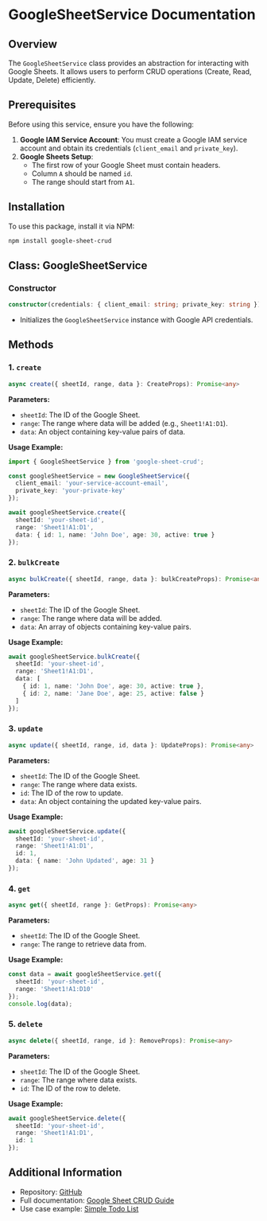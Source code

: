 # GoogleSheetService Documentation

## Overview

The `GoogleSheetService` class provides an abstraction for interacting with Google Sheets. It allows users to perform CRUD operations (Create, Read, Update, Delete) efficiently.

## Prerequisites

Before using this service, ensure you have the following:

1. **Google IAM Service Account**: You must create a Google IAM service account and obtain its credentials (`client_email` and `private_key`).
2. **Google Sheets Setup**:
   - The first row of your Google Sheet must contain headers.
   - Column `A` should be named `id`.
   - The range should start from `A1`.

## Installation

To use this package, install it via NPM:

```sh
npm install google-sheet-crud
```

## Class: GoogleSheetService

### Constructor

```ts
constructor(credentials: { client_email: string; private_key: string })
```

- Initializes the `GoogleSheetService` instance with Google API credentials.

## Methods

### 1. `create`

```ts
async create({ sheetId, range, data }: CreateProps): Promise<any>
```

**Parameters:**
- `sheetId`: The ID of the Google Sheet.
- `range`: The range where data will be added (e.g., `Sheet1!A1:D1`).
- `data`: An object containing key-value pairs of data.

**Usage Example:**

```ts
import { GoogleSheetService } from 'google-sheet-crud';

const googleSheetService = new GoogleSheetService({
  client_email: 'your-service-account-email',
  private_key: 'your-private-key'
});

await googleSheetService.create({
  sheetId: 'your-sheet-id',
  range: 'Sheet1!A1:D1',
  data: { id: 1, name: 'John Doe', age: 30, active: true }
});
```

### 2. `bulkCreate`

```ts
async bulkCreate({ sheetId, range, data }: bulkCreateProps): Promise<any>
```

**Parameters:**
- `sheetId`: The ID of the Google Sheet.
- `range`: The range where data will be added.
- `data`: An array of objects containing key-value pairs.

**Usage Example:**

```ts
await googleSheetService.bulkCreate({
  sheetId: 'your-sheet-id',
  range: 'Sheet1!A1:D1',
  data: [
    { id: 1, name: 'John Doe', age: 30, active: true },
    { id: 2, name: 'Jane Doe', age: 25, active: false }
  ]
});
```

### 3. `update`

```ts
async update({ sheetId, range, id, data }: UpdateProps): Promise<any>
```

**Parameters:**
- `sheetId`: The ID of the Google Sheet.
- `range`: The range where data exists.
- `id`: The ID of the row to update.
- `data`: An object containing the updated key-value pairs.

**Usage Example:**

```ts
await googleSheetService.update({
  sheetId: 'your-sheet-id',
  range: 'Sheet1!A1:D1',
  id: 1,
  data: { name: 'John Updated', age: 31 }
});
```

### 4. `get`

```ts
async get({ sheetId, range }: GetProps): Promise<any>
```

**Parameters:**
- `sheetId`: The ID of the Google Sheet.
- `range`: The range to retrieve data from.

**Usage Example:**

```ts
const data = await googleSheetService.get({
  sheetId: 'your-sheet-id',
  range: 'Sheet1!A1:D10'
});
console.log(data);
```

### 5. `delete`

```ts
async delete({ sheetId, range, id }: RemoveProps): Promise<any>
```

**Parameters:**
- `sheetId`: The ID of the Google Sheet.
- `range`: The range where data exists.
- `id`: The ID of the row to delete.

**Usage Example:**

```ts
await googleSheetService.delete({
  sheetId: 'your-sheet-id',
  range: 'Sheet1!A1:D1',
  id: 1
});
```

## Additional Information

- Repository: [GitHub](https://github.com/liu-purnomo/google-sheet-crud)
- Full documentation: [Google Sheet CRUD Guide](https://liupurnomo.com/showcase/google-sheet-crud)
- Use case example: [Simple Todo List](https://liupurnomo.com/showcase/simple-todo-list)

